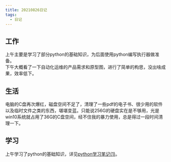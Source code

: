 ```yaml
---
title: 20210826日记
tags:
  - 日记
---
```

## 工作
上午主要是学习了部分python的基础知识，为后面使用python编写执行器做准备。  
下午大概看了一下自动化运维的产品需求和原型图，进行了简单的构思，没出啥成果，效率低下。
## 生活
电脑的C盘再次爆红，磁盘空间不足了，清理了一些pdf的电子书、很少用的软件以及临时文件之类的东西，堪堪变蓝。只能说256G的硬盘实在是不够用，光是win10系统就占用了36G的C盘空间，经不住我的暴力使用，总是得过一段时间清理一下。
## 学习
上午学习了python的基础知识，详见[python学习笔记(1)](../python/)。

